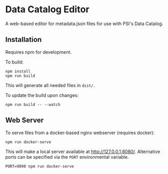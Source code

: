 # Data Catalog Editor

A web-based editor for metadata.json files for use with PSI's Data Catalog.


## Installation

Requires npm for development.

To build:

    npm install
    npm run build

This will generate all needed files in `dist/`.

To update the build upon changes:

    npm run build -- --watch

## Web Server

To serve files from a docker-based nginx webserver (requires docker):

    npm run docker-serve

This will make a local server available at http://127.0.0.1:8080/.
Alternative ports can be specified via the `PORT` environmental variable.

    PORT=9090 npm run docker-serve
